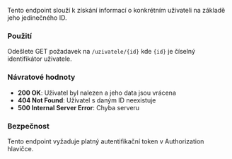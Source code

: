 Tento endpoint slouží k získání informací o konkrétním uživateli na základě jeho jedinečného ID.

### Použití

Odešlete GET požadavek na `/uzivatele/{id}` kde `{id}` je číselný identifikátor uživatele.

### Návratové hodnoty

- **200 OK**: Uživatel byl nalezen a jeho data jsou vrácena
- **404 Not Found**: Uživatel s daným ID neexistuje
- **500 Internal Server Error**: Chyba serveru

### Bezpečnost

Tento endpoint vyžaduje platný autentifikační token v Authorization hlavičce.